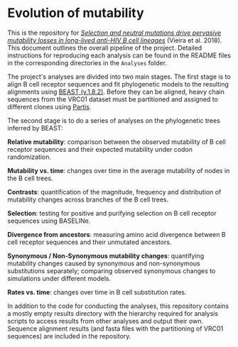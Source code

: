 # Evolution of mutability
This is the repository for [*Selection and neutral mutations drive pervasive mutability losses in long-lived anti-HIV B cell lineages*](https://academic.oup.com/mbe/article/35/5/1135/4904157) (Vieira et al. 2018). This document outlines the overall pipeline of the project. Detailed instructions for reproducing each analysis can be found in the README files in the corresponding directories in the ```Analyses``` folder.

The project's analyses are divided into two main stages. The first stage is to align B cell receptor sequences and fit phylogenetic models to the resulting alignments using [BEAST (v.1.8.2)](http://http://beast.bio.ed.ac.uk/). Before they can be aligned, heavy chain sequences from the VRC01 dataset must be partitioned and assigned to different clones using [Partis](http://https://github.com/psathyrella/partis).

The second stage is to do a series of analyses on the phylogenetic trees inferred by BEAST:

**Relative mutability**: comparison between the observed mutability of B cell receptor sequences and their expected mutability under codon randomization.

**Mutability vs. time**: changes over time in the average mutability of nodes in the B cell trees.

**Contrasts**: quantification of the magnitude, frequency and distribution of mutability changes across branches of the B cell trees.

**Selection**: testing for positive and purifying selection on B cell receptor sequences using BASELINe.

**Divergence from ancestors**: measuring amino acid divergence between B cell receptor sequences and their unmutated ancestors.

**Synonymous / Non-Synonymous mutability changes**: quantifying mutability changes caused by synonymous and non-synonymous substitutions separately; comparing observed synonymous changes to simulations under different models.

**Rates vs. time**: changes over time in B cell substitution rates.

In addition to the code for conducting the analyses, this repository contains a mostly empty results directory with the hierarchy required for analysis scripts to access results from other analyses and output their own. Sequence alignment results (and fasta files with the partitioning of VRC01 sequences) are included in the repository.
